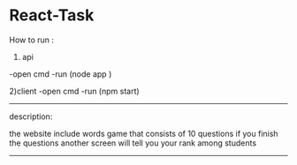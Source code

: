 # React-Task

How to run :

1) api

-open cmd 
-run (node app ) 

2)client
-open cmd
-run (npm start)

----------------------------------------------------------------------------------------------------------
description:

the website include words game that consists of 10 questions if you finish the questions another screen
will tell you your rank among students

---------------------------------------------------------------------------------------------------------